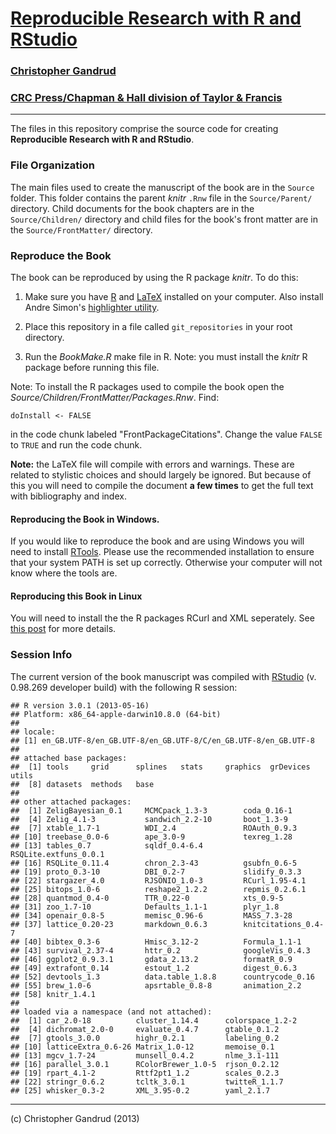 # [Reproducible Research with R and RStudio](http://christophergandrud.github.io/RepResR-RStudio/)

### [Christopher Gandrud](http://christophergandrud.blogspot.com/p/biocontact.html)

### [CRC Press/Chapman & Hall division of Taylor & Francis](http://www.crcpress.com/product/isbn/9781466572843)


---

The files in this repository comprise the source code for creating **Reproducible Research with R and RStudio**.

### File Organization

The main files used to create the manuscript of the book are in the `Source` folder. This folder contains the parent *knitr* `.Rnw` file in the `Source/Parent/` directory. Child documents for the book chapters are in the `Source/Children/` directory and child files for the book's front matter are in the `Source/FrontMatter/` directory.

### Reproduce the Book

The book can be reproduced by using the R package *knitr*. To do this:

1. Make sure you have [R](http://www.r-project.org/) and [LaTeX](http://www.latex-project.org/ftp.html) installed on your computer. Also install Andre Simon's [highlighter utility](http://www.andre-simon.de/zip/download.html).

2. Place this repository in a file called `git_repositories` in your root directory.

3. Run the *BookMake.R* make file in R. Note: you must install the *knitr* R package before running this file.

Note: To install the R packages used to compile the book open the *Source/Children/FrontMatter/Packages.Rnw*. Find:

```
doInstall <- FALSE
```

in the code chunk labeled "FrontPackageCitations". Change the value `FALSE` to `TRUE` and run the code chunk.

**Note:** the LaTeX file will compile with errors and warnings. These are related to stylistic choices and should largely be ignored. But because of this you will need to compile the document **a few times** to get the full text with bibliography and index.

#### Reproducing the Book in Windows.

If you would like to reproduce the book and are using Windows you will need to install [RTools](http://cran.r-project.org/bin/windows/Rtools/installer.html). Please use the recommended installation to ensure that your system PATH is set up correctly. Otherwise your computer will not know where the tools are.

#### Reproducing this Book in Linux

You will need to install the the R packages RCurl and XML seperately. See [this post](https://github.com/cboettig/treeBASE/issues/5) for more details.

### Session Info
The current version of the book manuscript was compiled with [RStudio](http://www.rstudio.com/) (v. 0.98.269 developer build) with the following R session:


```
## R version 3.0.1 (2013-05-16)
## Platform: x86_64-apple-darwin10.8.0 (64-bit)
## 
## locale:
## [1] en_GB.UTF-8/en_GB.UTF-8/en_GB.UTF-8/C/en_GB.UTF-8/en_GB.UTF-8
## 
## attached base packages:
##  [1] tools     grid      splines   stats     graphics  grDevices utils    
##  [8] datasets  methods   base     
## 
## other attached packages:
##  [1] ZeligBayesian_0.1     MCMCpack_1.3-3        coda_0.16-1          
##  [4] Zelig_4.1-3           sandwich_2.2-10       boot_1.3-9           
##  [7] xtable_1.7-1          WDI_2.4               ROAuth_0.9.3         
## [10] treebase_0.0-6        ape_3.0-9             texreg_1.28          
## [13] tables_0.7            sqldf_0.4-6.4         RSQLite.extfuns_0.0.1
## [16] RSQLite_0.11.4        chron_2.3-43          gsubfn_0.6-5         
## [19] proto_0.3-10          DBI_0.2-7             slidify_0.3.3        
## [22] stargazer_4.0         RJSONIO_1.0-3         RCurl_1.95-4.1       
## [25] bitops_1.0-6          reshape2_1.2.2        repmis_0.2.6.1       
## [28] quantmod_0.4-0        TTR_0.22-0            xts_0.9-5            
## [31] zoo_1.7-10            Defaults_1.1-1        plyr_1.8             
## [34] openair_0.8-5         memisc_0.96-6         MASS_7.3-28          
## [37] lattice_0.20-23       markdown_0.6.3        knitcitations_0.4-7  
## [40] bibtex_0.3-6          Hmisc_3.12-2          Formula_1.1-1        
## [43] survival_2.37-4       httr_0.2              googleVis_0.4.3      
## [46] ggplot2_0.9.3.1       gdata_2.13.2          formatR_0.9          
## [49] extrafont_0.14        estout_1.2            digest_0.6.3         
## [52] devtools_1.3          data.table_1.8.8      countrycode_0.16     
## [55] brew_1.0-6            apsrtable_0.8-8       animation_2.2        
## [58] knitr_1.4.1          
## 
## loaded via a namespace (and not attached):
##  [1] car_2.0-18          cluster_1.14.4      colorspace_1.2-2   
##  [4] dichromat_2.0-0     evaluate_0.4.7      gtable_0.1.2       
##  [7] gtools_3.0.0        highr_0.2.1         labeling_0.2       
## [10] latticeExtra_0.6-26 Matrix_1.0-12       memoise_0.1        
## [13] mgcv_1.7-24         munsell_0.4.2       nlme_3.1-111       
## [16] parallel_3.0.1      RColorBrewer_1.0-5  rjson_0.2.12       
## [19] rpart_4.1-2         Rttf2pt1_1.2        scales_0.2.3       
## [22] stringr_0.6.2       tcltk_3.0.1         twitteR_1.1.7      
## [25] whisker_0.3-2       XML_3.95-0.2        yaml_2.1.7
```


---

(c) Christopher Gandrud (2013)
